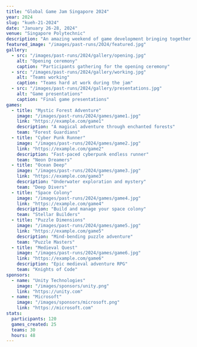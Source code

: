```yaml
---
title: "Global Game Jam Singapore 2024"
year: 2024
slug: "kueh-21-2024"
date: "January 26-28, 2024"
venue: "Singapore Polytechnic"
description: "An amazing weekend of game development bringing together developers, artists, and designers from across Singapore."
featured_image: "/images/past-runs/2024/featured.jpg"
gallery:
  - src: "/images/past-runs/2024/gallery/opening.jpg"
    alt: "Opening ceremony"
    caption: "Participants gathering for the opening ceremony"
  - src: "/images/past-runs/2024/gallery/working.jpg"
    alt: "Teams working"
    caption: "Teams hard at work during the jam"
  - src: "/images/past-runs/2024/gallery/presentations.jpg"
    alt: "Game presentations"
    caption: "Final game presentations"
games:
  - title: "Mystic Forest Adventure"
    image: "/images/past-runs/2024/games/game1.jpg"
    link: "https://example.com/game1"
    description: "A magical adventure through enchanted forests"
    team: "Forest Guardians"
  - title: "Cyber Punk Runner"
    image: "/images/past-runs/2024/games/game2.jpg"
    link: "https://example.com/game2"
    description: "Fast-paced cyberpunk endless runner"
    team: "Neon Dreamers"
  - title: "Ocean Deep"
    image: "/images/past-runs/2024/games/game3.jpg"
    link: "https://example.com/game3"
    description: "Underwater exploration and mystery"
    team: "Deep Divers"
  - title: "Space Colony"
    image: "/images/past-runs/2024/games/game4.jpg"
    link: "https://example.com/game4"
    description: "Build and manage your space colony"
    team: "Stellar Builders"
  - title: "Puzzle Dimensions"
    image: "/images/past-runs/2024/games/game5.jpg"
    link: "https://example.com/game5"
    description: "Mind-bending puzzle adventure"
    team: "Puzzle Masters"
  - title: "Medieval Quest"
    image: "/images/past-runs/2024/games/game6.jpg"
    link: "https://example.com/game6"
    description: "Epic medieval adventure RPG"
    team: "Knights of Code"
sponsors:
  - name: "Unity Technologies"
    image: "/images/sponsors/unity.png"
    link: "https://unity.com"
  - name: "Microsoft"
    image: "/images/sponsors/microsoft.png"
    link: "https://microsoft.com"
stats:
  participants: 120
  games_created: 25
  teams: 30
  hours: 48
---
```

